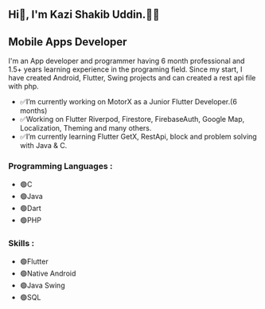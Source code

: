 ## Hi👋, I'm Kazi Shakib Uddin.👨‍💻
## **Mobile Apps Developer**
I'm an App developer and programmer having 6 month professional and 1.5+ years learning experience in the programing field. 
Since my start, I have created Android, Flutter, Swing projects and can created a rest api file with php.
- ✅I’m currently working on MotorX as a Junior Flutter Developer.(6 months)
- ✅Working on Flutter Riverpod, Firestore, FirebaseAuth, Google Map, Localization, Theming and many others.
- ✅I’m currently learning Flutter GetX, RestApi, block and problem solving with Java & C.
### Programming Languages :
- 🟢C
- 🟢Java
- 🟢Dart
- 🟢PHP

### Skills :
- 🟢Flutter
- 🟢Native Android
- 🟢Java Swing
- 🟢SQL


